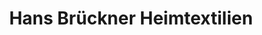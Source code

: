 ---
title: "Hans Brückner Heimtextilien"
url: /gefrees/hans-brueckner-heimtextilien/
shop: Textil
---
